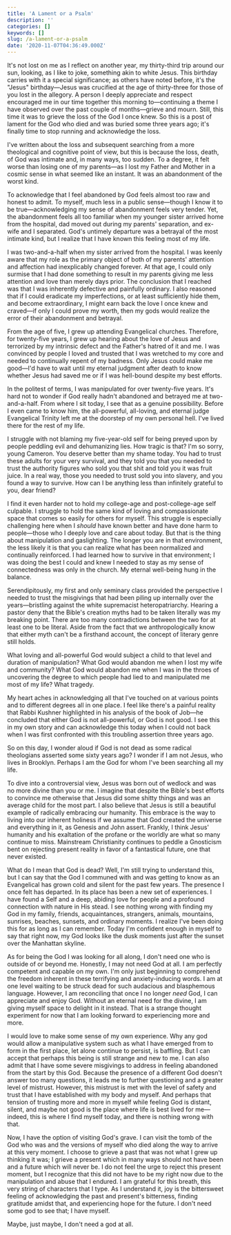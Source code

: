 ```yaml
---
title: 'A Lament or a Psalm'
description: ''
categories: []
keywords: []
slug: /a-lament-or-a-psalm
date: '2020-11-07T04:36:49.000Z'
---
```


It's not lost on me as I reflect on another year, my thirty-third trip around our sun, looking, as I like to joke, something akin to white Jesus. This birthday carries with it a special significance; as others have noted before, it's the "Jesus" birthday—Jesus was crucified at the age of thirty-three for those of you lost in the allegory. A person I deeply appreciate and respect encouraged me in our time together this morning to—continuing a theme I have observed over the past couple of months—grieve and mourn. Still, this time it was to grieve the loss of the God I once knew. So this is a post of lament for the God who died and was buried some three years ago; it's finally time to stop running and acknowledge the loss.

I've written about the loss and subsequent searching from a more theological and cognitive point of view, but this is because the loss, death, of God was intimate and, in many ways, too sudden. To a degree, it felt worse than losing one of my parents—as I lost my Father and Mother in a cosmic sense in what seemed like an instant. It was an abandonment of the worst kind.

To acknowledge that I feel abandoned by God feels almost too raw and honest to admit. To myself, much less in a public sense—though I know it to be true—acknowledging my sense of abandonment feels very tender. Yet, the abandonment feels all too familiar when my younger sister arrived home from the hospital, dad moved out during my parents' separation, and ex-wife and I separated. God's untimely departure was a betrayal of the most intimate kind, but I realize that I have known this feeling most of my life.

I was two-and-a-half when my sister arrived from the hospital. I was keenly aware that my role as the primary object of both of my parents' attention and affection had inexplicably changed forever. At that age, I could only surmise that I had done something to result in my parents giving me less attention and love than merely days prior. The conclusion that I reached was that I was inherently defective and painfully ordinary. I also reasoned that if I could eradicate my imperfections, or at least sufficiently hide them, and become extraordinary, I might earn back the love I once knew and craved—if only I could prove my worth, then my gods would realize the error of their abandonment and betrayal.

From the age of five, I grew up attending Evangelical churches. Therefore, for twenty-five years, I grew up hearing about the love of Jesus and terrorized by my intrinsic defect and the Father's hatred of it and me. I was convinced by people I loved and trusted that I was wretched to my core and needed to continually repent of my badness. Only Jesus could make me good—I'd have to wait until my eternal judgment after death to know whether Jesus had saved me or if I was hell-bound despite my best efforts.

In the politest of terms, I was manipulated for over twenty-five years. It's hard not to wonder if God really hadn't abandoned and betrayed me at two-and-a-half. From where I sit today, I see that as a genuine possibility. Before I even came to know him, the all-powerful, all-loving, and eternal judge Evangelical Trinity left me at the doorstep of my own personal hell. I've lived there for the rest of my life.

I struggle with not blaming my five-year-old self for being preyed upon by people peddling evil and dehumanizing lies. How tragic is that? I'm so sorry, young Cameron. You deserve better than my shame today. You had to trust these adults for your very survival, and they told you that you needed to trust the authority figures who sold you that shit and told you it was fruit juice. In a real way, those you needed to trust sold you into slavery, and you found a way to survive. How can I be anything less than infinitely grateful to you, dear friend?

I find it even harder not to hold my college-age and post-college-age self culpable. I struggle to hold the same kind of loving and compassionate space that comes so easily for others for myself. This struggle is especially challenging here when I *should* have known better and have done harm to people—those who I deeply love and care about today. But that is the thing about manipulation and gaslighting. The longer you are in that environment, the less likely it is that you can realize what has been normalized and continually reinforced. I had learned how to survive in that environment; I was doing the best I could and knew I needed to stay as my sense of connectedness was only in the church. My eternal well-being hung in the balance.

Serendipitously, my first and only seminary class provided the perspective I needed to trust the misgivings that had been piling up internally over the years—bristling against the white supremacist heteropatriarchy. Hearing a pastor deny that the Bible's creation myths had to be taken literally was my breaking point. There are too many contradictions between the two for at least one to be literal. Aside from the fact that we anthropologically know that either myth can't be a firsthand account, the concept of literary genre still holds.

What loving and all-powerful God would subject a child to that level and duration of manipulation? What God would abandon me when I lost my wife and community? What God would abandon me when I was in the throes of uncovering the degree to which people had lied to and manipulated me most of my life? What tragedy.

My heart aches in acknowledging all that I've touched on at various points and to different degrees all in one place. I feel like there's a painful reality that Rabbi Kushner highlighted in his analysis of the book of Job—he concluded that either God is not all-powerful, or God is not good. I see this in my own story and can acknowledge this today when I could not back when I was first confronted with this troubling assertion three years ago.

So on this day, I wonder aloud if God is not dead as some radical theologians asserted some sixty years ago? I wonder if I am not Jesus, who lives in Brooklyn. Perhaps I am the God for whom I've been searching all my life.

To dive into a controversial view, Jesus was born out of wedlock and was no more divine than you or me. I imagine that despite the Bible's best efforts to convince me otherwise that Jesus did some shitty things and was an average child for the most part. I also believe that Jesus is still a beautiful example of radically embracing our humanity. This embrace is the way to living into our inherent holiness if we assume that God created the universe and everything in it, as Genesis and John assert. Frankly, I think Jesus' humanity and his exaltation of the profane or the worldly are what so many continue to miss. Mainstream Christianity continues to peddle a Gnosticism bent on rejecting present reality in favor of a fantastical future, one that never existed.

What do I mean that God is dead? Well, I'm still trying to understand this, but I can say that the God I communed with and was getting to know as an Evangelical has grown cold and silent for the past few years. The presence I once felt has departed. In its place has been a new set of experiences. I have found a Self and a deep, abiding love for people and a profound connection with nature in His stead. I see nothing wrong with finding my God in my family, friends, acquaintances, strangers, animals, mountains, sunrises, beaches, sunsets, and ordinary moments. I realize I've been doing this for as long as I can remember. Today I'm confident enough in myself to say that right now, my God looks like the dusk moments just after the sunset over the Manhattan skyline.

As for being the God I was looking for all along, I don't need one who is outside of or beyond me. Honestly, I may not need God at all. I am perfectly competent and capable on my own. I'm only just beginning to comprehend the freedom inherent in these terrifying and anxiety-inducing words. I am at one level waiting to be struck dead for such audacious and blasphemous language. However, I am reconciling that once I no longer *need* God, I can appreciate and enjoy God. Without an eternal need for the divine, I am giving myself space to delight in it instead. That is a strange thought experiment for now that I am looking forward to experiencing more and more.

I would love to make some sense of my own experience. Why any god would allow a manipulative system such as what I have emerged from to form in the first place, let alone continue to persist, is baffling. But I can accept that perhaps this being is still strange and new to me. I can also admit that I have some severe misgivings to address in feeling abandoned from the start by this God. Because the presence of a different God doesn't answer too many questions, it leads me to further questioning and a greater level of mistrust. However, this mistrust is met with the level of safety and trust that I have established with my body and myself. And perhaps that tension of trusting more and more in myself while feeling God is distant, silent, and maybe not good is the place where life is best lived for me—indeed, this is where I find myself today, and there is nothing wrong with that.

Now, I have the option of visiting God's grave. I can visit the tomb of the God who was and the versions of myself who died along the way to arrive at this very moment. I choose to grieve a past that was not what I grew up thinking it was; I grieve a present which in many ways should not have been and a future which will never be. I do not feel the urge to reject this present moment, but I recognize that this did not have to be my right now due to the manipulation and abuse that I endured. I am grateful for this breath, this very string of characters that I type. As I understand it, joy is the bittersweet feeling of acknowledging the past and present's bitterness, finding gratitude amidst that, and experiencing hope for the future. I don't need some god to see that; I have myself.

Maybe, just maybe, I don't need a god at all.
